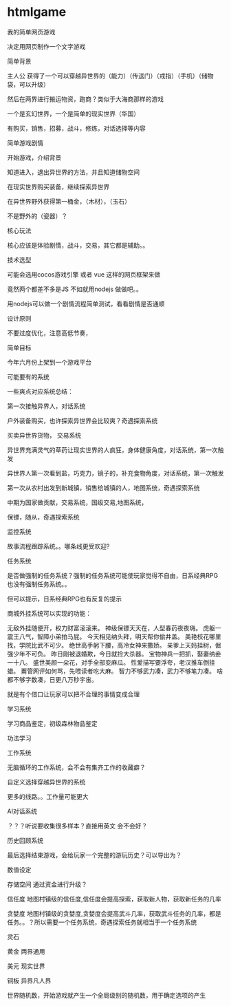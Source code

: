 # htmlgame
我的简单网页游戏

决定用网页制作一个文字游戏


简单背景 

主人公 获得了一个可以穿越异世界的（能力）（传送门）（戒指）（手机）（储物袋，可以升级）

然后在两界进行搬运物资，跑商？类似于大海商那样的游戏

一个是玄幻世界，一个是简单的现实世界（华国）

有购买，销售，招募，战斗，修炼，对话选择等内容

简单游戏剧情

开始游戏，介绍背景

知道进入，退出异世界的方法，并且知道储物空间

在现实世界购买装备，继续探索异世界

在异世界野外获得第一桶金，（木材），（玉石）

不是野外的（瓷器）？

核心玩法

核心应该是体验剧情，战斗，交易，其它都是辅助。。


技术选型

可能会选用cocos游戏引擎 或者 vue 这样的网页框架来做

竟然两个都差不多是JS 不如就用nodejs 做做吧。。

用nodejs可以做一个剧情流程简单测试，看看剧情是否通顺

设计原则

不要过度优化，注意高低节奏，

简单目标

今年六月份上架到一个游戏平台

可能要有的系统

一些爽点对应系统总结：

第一次接触异界人，对话系统

户外装备购买，也许探索异世界会比较爽？奇遇探索系统

买卖异世界货物， 交易系统

异世界充满灵气的草药让现实世界的人疯狂，身体健康角度，对话系统，第一次触发

异世界人第一次看到盐，巧克力，镜子的，补充食物角度，对话系统，第一次触发

第一次从农村出发到新城镇，销售给城镇的人，地图系统，奇遇探索系统

中期为国家做贡献，交易系统，国级交易,地图系统，

保镖，随从，奇遇探索系统

监控系统

故事流程跟踪系统。。哪条线更受欢迎?

任务系统

是否做强制的任务系统？强制的任务系统可能使玩家觉得不自由，日系经典RPG也没有强制任务系统。。

但可以提示，日系经典RPG也有反复的提示

商城外挂系统可以实现的功能：

无敌外挂随便开，权力财富滚滚来。
神级保镖天天在，人型春药夜夜嗨。
虎躯一震王八气，智障小弟拍马屁。
今天相见纳头拜，明天帮你偷井盖。
美艳校花哪里找，学院比武不可少。
绝世高手躬下腰，高冷女神来撒娇。
亲爹上天妈挂树，倔强少年不可负。
昨日刚被退婚欺，今日就捡大杀器。
宝物神兵一把抓，娶妻纳妾一十八。
盛世美颜一朵花，对手全部变麻瓜。
性爱描写要浮夸，老汉推车倒挂蜡。
甭管网评如何骂，先喂读者吃大麻。
智力不够武力凑，武力不够笔力凑。
啥都不够字数凑，日更八万秒宇宙。

就是有个借口让玩家可以把不合理的事情变成合理

学习系统

学习商品鉴定，初级森林物品鉴定

功法学习

工作系统

无脑循环的工作系统，会不会有集齐工作的收藏癖？

自定义选择穿越异世界的系统

更多的线路。。工作量可能更大

AI对话系统

？？？听说要收集很多样本？直接用英文 会不会好？


历史回顾系统

最后选择结束游戏，会给玩家一个完整的游玩历史？可以导出为？



数值设定

存储空间 通过资金进行升级？

信任度   地图村镇级的信任度,信任度会提高探索，获取新人物，获取新任务的几率

贪婪度   地图村镇级的贪婪度,贪婪度会提高武斗几率，获取武斗任务的几率，都是任务。。？所以需要一个任务系统，奇遇探索任务就相当于一个任务系统

灵石 

黄金 两界通用

美元 现实世界

铜板 异界凡人界

世界随机数，开始游戏就产生一个全局级别的随机数，用于确定选项的产生





